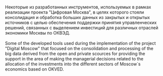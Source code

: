 Некоторые из разработанных инструментов, используемых в рамках реализации проекта "Цифровая Москва", в целях которого стояли консолидация и обработка больших данных из закрытых и открытых источников с целью обеспечения поддержки принятия управленческих решений, связанных с выделением инвестиций для различных отраслей экономики Москвы по ОКВЭД.
</br>
</br> 
Some of the developed tools used during the implementation of the project "Digital Moscow" that focused on the consolidation and processing of the big data derived from the open and private scources for providing the support in the area of making the managerial decisions related to the allocation of the investments into the different sectors of Moscow´s economics based on OKVED. 